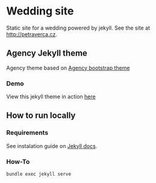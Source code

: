 # Wedding site

Static site for a wedding powered by jekyll. See the site at http://petraverca.cz.

## Agency Jekyll theme

Agency theme based on [Agency bootstrap theme](https://startbootstrap.com/theme/agency/)

### Demo

View this jekyll theme in action [here](https://y7kim.github.io/agency-jekyll-theme)

## How to run locally

### Requirements

See instalation guide on [Jekyll docs](https://jekyllrb.com/docs/).

### How-To

```bash
bundle exec jekyll serve
```
